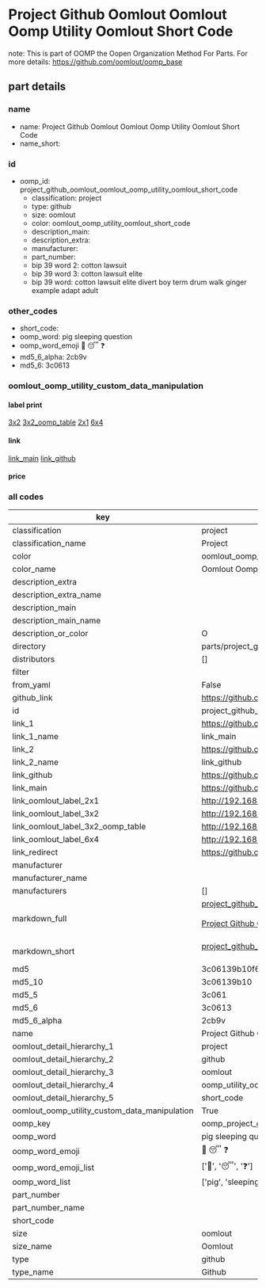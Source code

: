 # Project Github Oomlout Oomlout Oomp Utility Oomlout Short Code  

note: This is part of OOMP the Oopen Organization Method For Parts. For more details: https://github.com/oomlout/oomp_base

##  part details
  







### name
* name: Project Github Oomlout Oomlout Oomp Utility Oomlout Short Code
* name_short: 
### id
* oomp_id: project_github_oomlout_oomlout_oomp_utility_oomlout_short_code
  * classification: project
  * type: github
  * size: oomlout
  * color: oomlout_oomp_utility_oomlout_short_code
  * description_main: 
  * description_extra: 
  * manufacturer: 
  * part_number: 
  * bip 39 word 2: cotton lawsuit
  * bip 39 word 3: cotton lawsuit elite
  * bip 39 word: cotton lawsuit elite divert boy term drum walk ginger example adapt adult

### other_codes
* short_code: 
* oomp_word: pig sleeping question
* oomp_word_emoji :pig: :sleeping: :question:
* md5_6_alpha: 2cb9v
* md5_6: 3c0613






### oomlout_oomp_utility_custom_data_manipulation
#### label print
[3x2](http://192.168.1.245:1112/?label=oomp%202cb9v)
[3x2_oomp_table](http://192.168.1.108:1112/?label=oomp%202cb9v)
[2x1](http://192.168.1.242:1112/?label=oomp%202cb9v)
[6x4](http://192.168.1.55:1112/?label=oomp%202cb9v)    

#### link

[link_main](https://github.com/oomlout/oomlout_oomp_version_1_messy/tree/main/parts/project_github_oomlout_oomlout_oomp_utility_oomlout_short_code) [link_github](https://github.com/oomlout/oomlout_oomp_version_1_messy/tree/main/parts/project_github_oomlout_oomlout_oomp_utility_oomlout_short_code)                             

#### price







### all codes 
| key | value |  
| --- | --- |  
| classification | project |  
| classification_name | Project |  
| color | oomlout_oomp_utility_oomlout_short_code |  
| color_name | Oomlout Oomp Utility Oomlout Short Code |  
| description_extra |  |  
| description_extra_name |  |  
| description_main |  |  
| description_main_name |  |  
| description_or_color | O  |  
| directory | parts/project_github_oomlout_oomlout_oomp_utility_oomlout_short_code |  
| distributors | [] |  
| filter |  |  
| from_yaml | False |  
| github_link | https://github.com/oomlout/oomlout_oomp_part_src/tree/main/parts/project_github_oomlout_oomlout_oomp_utility_oomlout_short_code |  
| id | project_github_oomlout_oomlout_oomp_utility_oomlout_short_code |  
| link_1 | https://github.com/oomlout/oomlout_oomp_version_1_messy/tree/main/parts/project_github_oomlout_oomlout_oomp_utility_oomlout_short_code |  
| link_1_name | link_main |  
| link_2 | https://github.com/oomlout/oomlout_oomp_version_1_messy/tree/main/parts/project_github_oomlout_oomlout_oomp_utility_oomlout_short_code |  
| link_2_name | link_github |  
| link_github | https://github.com/oomlout/oomlout_oomp_version_1_messy/tree/main/parts/project_github_oomlout_oomlout_oomp_utility_oomlout_short_code |  
| link_main | https://github.com/oomlout/oomlout_oomp_version_1_messy/tree/main/parts/project_github_oomlout_oomlout_oomp_utility_oomlout_short_code |  
| link_oomlout_label_2x1 | http://192.168.1.242:1112/?label=oomp%202cb9v |  
| link_oomlout_label_3x2 | http://192.168.1.245:1112/?label=oomp%202cb9v |  
| link_oomlout_label_3x2_oomp_table | http://192.168.1.108:1112/?label=oomp%202cb9v |  
| link_oomlout_label_6x4 | http://192.168.1.55:1112/?label=oomp%202cb9v |  
| link_redirect | https://github.com/oomlout/oomlout_oomp_version_1_messy/tree/main/parts/project_github_oomlout_oomlout_oomp_utility_oomlout_short_code |  
| manufacturer |  |  
| manufacturer_name |  |  
| manufacturers | [] |  
| markdown_full | [project_github_oomlout_oomlout_oomp_utility_oomlout_short_code](none)<br>[](none)<br>[Project Github Oomlout Oomlout Oomp Utility Oomlout Short Code](none)<br><br> |  
| markdown_short | [project_github_oomlout_oomlout_oomp_utility_oomlout_short_code](none)<br><br> |  
| md5 | 3c06139b10f688737d8d53fc901f8986 |  
| md5_10 | 3c06139b10 |  
| md5_5 | 3c061 |  
| md5_6 | 3c0613 |  
| md5_6_alpha | 2cb9v |  
| name | Project Github Oomlout Oomlout Oomp Utility Oomlout Short Code |  
| oomlout_detail_hierarchy_1 | project |  
| oomlout_detail_hierarchy_2 | github |  
| oomlout_detail_hierarchy_3 | oomlout |  
| oomlout_detail_hierarchy_4 | oomp_utility_oomlout |  
| oomlout_detail_hierarchy_5 | short_code |  
| oomlout_oomp_utility_custom_data_manipulation | True |  
| oomp_key | oomp_project_github_oomlout_oomlout_oomp_utility_oomlout_short_code |  
| oomp_word | pig sleeping question |  
| oomp_word_emoji | :pig: :sleeping: :question: |  
| oomp_word_emoji_list | [':pig:', ':sleeping:', ':question:'] |  
| oomp_word_list | ['pig', 'sleeping', 'question'] |  
| part_number |  |  
| part_number_name |  |  
| short_code |  |  
| size | oomlout |  
| size_name | Oomlout |  
| type | github |  
| type_name | Github |  
